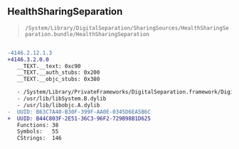 ## HealthSharingSeparation

> `/System/Library/DigitalSeparation/SharingSources/HealthSharingSeparation.bundle/HealthSharingSeparation`

```diff

-4146.2.12.1.3
+4146.3.2.0.0
   __TEXT.__text: 0xc90
   __TEXT.__auth_stubs: 0x200
   __TEXT.__objc_stubs: 0x380

   - /System/Library/PrivateFrameworks/DigitalSeparation.framework/DigitalSeparation
   - /usr/lib/libSystem.B.dylib
   - /usr/lib/libobjc.A.dylib
-  UUID: B63C7A40-B30F-399F-AA0E-0345D6EA5B6C
+  UUID: B44C803F-2E51-36C3-96F2-729B98B1D625
   Functions: 38
   Symbols:   55
   CStrings:  146

```
